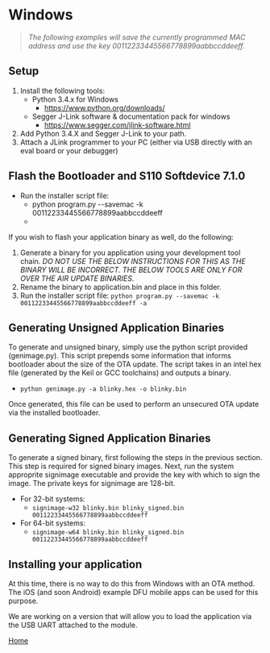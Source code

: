 # Windows

> *The following examples will save the currently programmed MAC address and use the key 00112233445566778899aabbccddeeff.*


Setup
-----
1. Install the following tools:
    * Python 3.4.x for Windows
        + https://www.python.org/downloads/
    * Segger J-Link software & documentation pack for windows
        + https://www.segger.com/jlink-software.html
2. Add Python 3.4.X and Segger J-Link to your path.
3. Attach a JLink programmer to your PC (either via USB directly with an eval board or your debugger)

Flash the Bootloader and S110 Softdevice 7.1.0
----------------------------------------------
* Run the installer script file:
    + python program.py --savemac -k 00112233445566778899aabbccddeeff
    + 

If you wish to flash your application binary as well, do the following:

1. Generate a binary for you application using your development tool chain. *DO NOT USE THE BELOW INSTRUCTIONS FOR THIS AS THE BINARY WILL BE INCORRECT.  THE BELOW TOOLS ARE _ONLY_ FOR OVER THE AIR UPDATE BINARIES.*
2. Rename the binary to application.bin and place in this folder.
3. Run the installer script file: `python program.py --savemac -k 00112233445566778899aabbccddeeff -a`

Generating Unsigned Application Binaries
----------------------------------------

To generate and unsigned binary, simply use the python script provided (genimage.py).  This script
prepends some information that informs bootloader about the size of the OTA update.  The script
takes in an intel hex file (generated by the Keil or GCC toolchains) and outputs a binary.

* `python genimage.py -a blinky.hex -o blinky.bin`

Once generated, this file can be used to perform an unsecured OTA update via the installed bootloader.

Generating Signed Application Binaries
--------------------------------------

To generate a signed binary, first following the steps in the previous section.  This step is required
for signed binary images.  Next, run the system approprite signimage executable and provide the key
with which to sign the image.  The private keys for signimage are 128-bit.

* For 32-bit systems:
    + `signimage-w32 blinky.bin blinky_signed.bin 00112233445566778899aabbccddeeff`
* For 64-bit systems:
    + `signimage-w64 blinky.bin blinky_signed.bin 00112233445566778899aabbccddeeff`
    
Installing your application
---------------------------

At this time, there is no way to do this from Windows with an OTA method.  The iOS (and soon Android) example 
DFU mobile apps can be used for this purpose.

We are working on a version that will allow you to load the application via the USB UART attached to the module.

[Home](https://github.com/rigado/bootloader-tools/)

